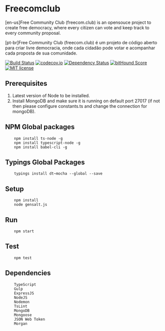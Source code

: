 # Freecomclub
[en-us]Free Community Club (freecom.club) is an opensouce project to create free democracy, where every citizen can vote and keep track to every community proposal.

[pt-br]Free Community Club (freecom.club) é um projeto de código aberto para criar livre democracia, onde cada cidadão pode votar e acompanhar cada proposta de sua comunidade.

[![Build Status](https://travis-ci.org/angeloocana/freecomclub.svg)](https://travis-ci.org/angeloocana/freecomclub)
[![codecov.io](http://codecov.io/github/angeloocana/freecomclub/coverage.svg)](http://codecov.io/github/angeloocana/freecomclub)
[![Dependency Status](https://gemnasium.com/angeloocana/freecomclub.svg)](https://gemnasium.com/angeloocana/freecomclub)
[![bitHound Score](https://www.bithound.io/github/gotwarlost/istanbul/badges/score.svg)](https://www.bithound.io/github/angeloocana/freecomclub)
[![MIT license](http://img.shields.io/badge/license-MIT-brightgreen.svg)](http://opensource.org/licenses/MIT)

## Prerequisites

1. Latest version of Node to be installed.
2. Install MongoDB and make sure it is running on default port 27017 (if not then please configure constants.ts and change the connection for mongoDB).

## NPM Global packages
```
    npm install ts-node -g
    npm install typescript-node -g
    npm install babel-cli -g
```

## Typings Global Packages 
```
    typings install dt~mocha --global --save
```

## Setup
```
    npm install   
    node gensalt.js
```

## Run
```
    npm start
```

## Test
```
    npm test
```

## Dependencies
```
    TypeScript
    Gulp
    ExpressJS
    NodeJS
    Nodemon
    TsLint
    MongoDB
    Mongoose
    JSON Web Token
    Morgan
```
